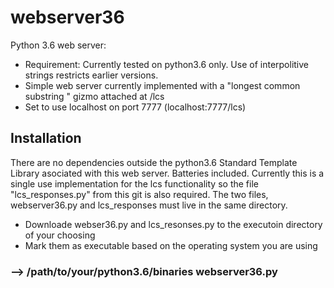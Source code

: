 # webserver36
Python 3.6 web server:
- Requirement: Currently tested on python3.6 only. Use of interpolitive strings restricts earlier versions.
- Simple web server currently implemented with a "longest common substring " gizmo attached at /lcs
- Set to use localhost on port 7777 (localhost:7777/lcs)

## Installation
There are no dependencies outside the python3.6 Standard Template Library asociated with this web server. 
Batteries included.
Currently this is a single use implementation for the lcs functionality so the file "lcs_responses.py" from this git is also required. The two files, webserver36.py and lcs_responses must live in the same directory.

- Downloade webser36.py and lcs_resonses.py to the executoin directory of your choosing
- Mark them as executable based on the operating system you are using
###  --> /path/to/your/python3.6/binaries webserver36.py

